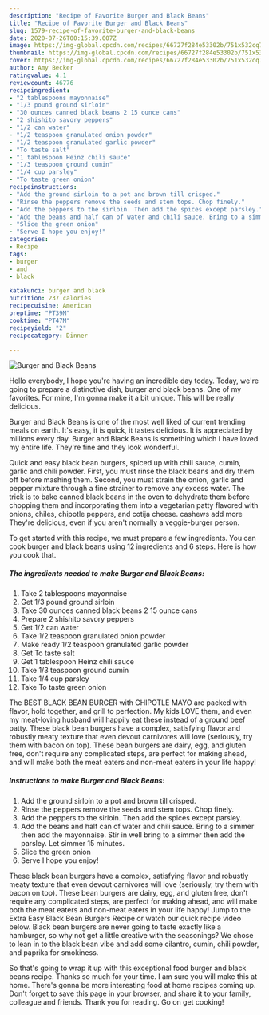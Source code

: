 ```yaml
---
description: "Recipe of Favorite Burger and Black Beans"
title: "Recipe of Favorite Burger and Black Beans"
slug: 1579-recipe-of-favorite-burger-and-black-beans
date: 2020-07-26T00:15:39.007Z
image: https://img-global.cpcdn.com/recipes/66727f284e53302b/751x532cq70/burger-and-black-beans-recipe-main-photo.jpg
thumbnail: https://img-global.cpcdn.com/recipes/66727f284e53302b/751x532cq70/burger-and-black-beans-recipe-main-photo.jpg
cover: https://img-global.cpcdn.com/recipes/66727f284e53302b/751x532cq70/burger-and-black-beans-recipe-main-photo.jpg
author: Amy Becker
ratingvalue: 4.1
reviewcount: 46776
recipeingredient:
- "2 tablespoons mayonnaise"
- "1/3 pound ground sirloin"
- "30 ounces canned black beans 2 15 ounce cans"
- "2 shishito savory peppers"
- "1/2 can water"
- "1/2 teaspoon granulated onion powder"
- "1/2 teaspoon granulated garlic powder"
- "To taste salt"
- "1 tablespoon Heinz chili sauce"
- "1/3 teaspoon ground cumin"
- "1/4 cup parsley"
- "To taste green onion"
recipeinstructions:
- "Add the ground sirloin to a pot and brown till crisped."
- "Rinse the peppers remove the seeds and stem tops. Chop finely."
- "Add the peppers to the sirloin. Then add the spices except parsley."
- "Add the beans and half can of water and chili sauce. Bring to a simmer then add the mayonnaise. Stir in well bring to a simmer then add the parsley. Let simmer 15 minutes."
- "Slice the green onion"
- "Serve I hope you enjoy!"
categories:
- Recipe
tags:
- burger
- and
- black

katakunci: burger and black 
nutrition: 237 calories
recipecuisine: American
preptime: "PT39M"
cooktime: "PT47M"
recipeyield: "2"
recipecategory: Dinner

---
```



![Burger and Black Beans](https://img-global.cpcdn.com/recipes/66727f284e53302b/751x532cq70/burger-and-black-beans-recipe-main-photo.jpg)

Hello everybody, I hope you're having an incredible day today. Today, we're going to prepare a distinctive dish, burger and black beans. One of my favorites. For mine, I'm gonna make it a bit unique. This will be really delicious.

Burger and Black Beans is one of the most well liked of current trending meals on earth. It's easy, it is quick, it tastes delicious. It is appreciated by millions every day. Burger and Black Beans is something which I have loved my entire life. They're fine and they look wonderful.

Quick and easy black bean burgers, spiced up with chili sauce, cumin, garlic and chili powder. First, you must rinse the black beans and dry them off before mashing them. Second, you must strain the onion, garlic and pepper mixture through a fine strainer to remove any excess water. The trick is to bake canned black beans in the oven to dehydrate them before chopping them and incorporating them into a vegetarian patty flavored with onions, chiles, chipotle peppers, and cotija cheese. cashews add more They&#39;re delicious, even if you aren&#39;t normally a veggie-burger person.


To get started with this recipe, we must prepare a few ingredients. You can cook burger and black beans using 12 ingredients and 6 steps. Here is how you cook that.

<!--inarticleads1-->

##### The ingredients needed to make Burger and Black Beans:

1. Take 2 tablespoons mayonnaise
1. Get 1/3 pound ground sirloin
1. Take 30 ounces canned black beans 2 15 ounce cans
1. Prepare 2 shishito savory peppers
1. Get 1/2 can water
1. Take 1/2 teaspoon granulated onion powder
1. Make ready 1/2 teaspoon granulated garlic powder
1. Get To taste salt
1. Get 1 tablespoon Heinz chili sauce
1. Take 1/3 teaspoon ground cumin
1. Take 1/4 cup parsley
1. Take To taste green onion


The BEST BLACK BEAN BURGER with CHIPOTLE MAYO are packed with flavor, hold together, and grill to perfection. My kids LOVE them, and even my meat-loving husband will happily eat these instead of a ground beef patty. These black bean burgers have a complex, satisfying flavor and robustly meaty texture that even devout carnivores will love (seriously, try them with bacon on top). These bean burgers are dairy, egg, and gluten free, don&#39;t require any complicated steps, are perfect for making ahead, and will make both the meat eaters and non-meat eaters in your life happy! 

<!--inarticleads2-->

##### Instructions to make Burger and Black Beans:

1. Add the ground sirloin to a pot and brown till crisped.
1. Rinse the peppers remove the seeds and stem tops. Chop finely.
1. Add the peppers to the sirloin. Then add the spices except parsley.
1. Add the beans and half can of water and chili sauce. Bring to a simmer then add the mayonnaise. Stir in well bring to a simmer then add the parsley. Let simmer 15 minutes.
1. Slice the green onion
1. Serve I hope you enjoy!


These black bean burgers have a complex, satisfying flavor and robustly meaty texture that even devout carnivores will love (seriously, try them with bacon on top). These bean burgers are dairy, egg, and gluten free, don&#39;t require any complicated steps, are perfect for making ahead, and will make both the meat eaters and non-meat eaters in your life happy! Jump to the Extra Easy Black Bean Burgers Recipe or watch our quick recipe video below. Black bean burgers are never going to taste exactly like a hamburger, so why not get a little creative with the seasonings? We chose to lean in to the black bean vibe and add some cilantro, cumin, chili powder, and paprika for smokiness. 

So that's going to wrap it up with this exceptional food burger and black beans recipe. Thanks so much for your time. I am sure you will make this at home. There's gonna be more interesting food at home recipes coming up. Don't forget to save this page in your browser, and share it to your family, colleague and friends. Thank you for reading. Go on get cooking!
